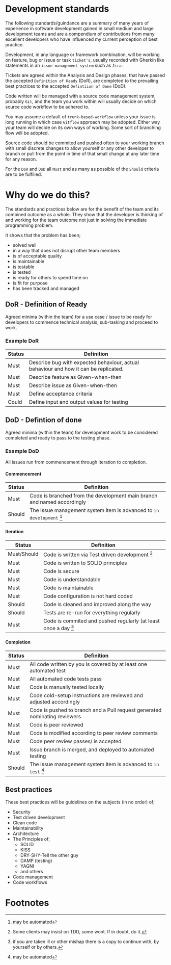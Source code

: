 # Development standards

The following standards/guindance are a summary of many years of experience in software development gained in small medium and large development teams and are a compendium of contributions from many excellent developers who have influenced my current perception of best practice.

Development, in any language or framework combination, will be working on feature, bug or issue or task `ticket's`, usually recorded with Gherkin like statements in an `issue management system` such as `Jira`.

Tickets are agreed within the Analysis and Design phases, that have passed the accepted `Definition of Ready` (DoR), are completed to the prevailing best practices to the accepted `Defintiion of Done` (DoD).

Code written will be managed with a source code management system, probably `Git`, and the team you work within will usually decide on which source code workflow to be adhered to. 

You may assume a default of `trunk-based-workflow` unless your issue is long running in which case  `Gitflow` approach may be adopted. Either way your team will decide on its own ways of working. Some sort of branching flow will be adopted.

Source code should be commited and pushed often to your working branch with small discrete changes to allow yourself or any other developer to branch or pull from the point in time of that small change at any later time for any reason.

For the `DoR` and `DoD` all `Must` and as many as possible of the `Should` criteria are to be fulfilled.

# Why do we do this?

The standards and practices below are for the benefit of the team and its combined outcome as a whole. They show that the developer is thinking of and working for the team outcome not just in solving the immediate programming problem. 

It shows that the problem has been;
* solved well
* in a way that does not disrupt other team members
* is of acceptable quality
* is maintainable
* is testable
* is tested
* is ready for others to spend time on
* is fit for purpose
* has been tracked and managed

## DoR - Definition of Ready
Agreed minima (within the team) for a use case / issue to be ready for developers to commence technical analysis, sub-tasking and proceed to work.

### Example DoR

| Status | Definition |
|--------|------------|
| Must    | Describe bug with expected behaviour, actual behaviour and how it can be replicated. |
| Must    | Describe feature as Given-when-then |
| Must    | Describe issue as Given-when-then |
| Must    | Define acceptance criteria |
| Could   | Define input and output values for testing |


## DoD - Defintion of done

Agreed minima (within the team) for development work to be considered completed and ready to pass to the testing phase.

### Example DoD

All issues run from commencement through iteration to completion.

#### Commencement

| Status | Definition | 
|--------|-------------|
| Must | Code is branched from the development main branch and named accordingly |
| Should | The Issue management system item is advanced to `in development` [^1] |


#### Iteration

| Status | Definition | 
|--------|-------------|
| Must/Should | Code is written via Test driven development [^2] |
| Must | Code is written to SOLID principles |
| Must | Code is secure |
| Must | Code is understandable |
| Must | Code is maintainable |
| Must | Code configuration is not hard coded  |
| Should | Code is cleaned and improved along the way  |
| Should | Tests are re-run for everything regularly |
| Must | Code is commited and pushed regularly (at least once a day [^3] |

#### Completion


| Status | Definition | 
|--------|-------------|
| Must | All code written by you is covered by at least one automated test |
| Must | All automated code tests pass  |
| Must | Code is manually tested locally  |
| Must | Code cold-setup instructions are reviewed and adjusted accordingly  |
| Must | Code is pushed to branch and a Pull request generated nominating reviewers  |
| Must | Code is peer reviewed  |
| Must | Code is modified according to peer review comments  |
| Must | Code peer review passes/ is accepted  |
| Must | Issue branch is merged, and deployed to automated testing  |
| Should | The Issue management system item is advanced to `in test` [^1] |

## Best practices 

These best practices will be guidelines on the subjects (in no order) of;

- Security
- Test driven development
- Clean code
- Maintainability
- Architecture
- The Principles of;
    - SOLID
    - KISS
    - DRY-SHY-Tell the other guy
    - DAMP (testing)
    - YAGNI 
    - and others
- Code management
- Code workflows



# Footnotes

[^1]: may be automated

[^2]: Some clients may insist on TDD, some wont. If in doubt, do it.

[^3]: if you are taken ill or other mishap there is a copy to continue with, by yourself or by others.
